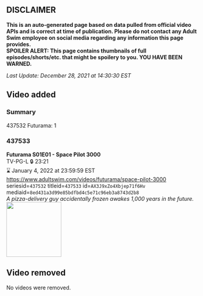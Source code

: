 ## DISCLAIMER
**This is an auto-generated page based on data pulled from official video APIs and is correct at time of publication. Please do not contact any Adult Swim employee on social media regarding any information this page provides.**  
**SPOILER ALERT: This page contains thumbnails of full episodes/shorts/etc. that might be spoilery to you. YOU HAVE BEEN WARNED.**  

_Last Update: December 28, 2021 at 14:30:30 EST_
## Video added
### Summary
437532 Futurama: 1  
### 437533
**Futurama S01E01 - Space Pilot 3000**  
TV-PG-L 🔒 23:21  
⌛ January 4, 2022 at 23:59:59 EST  
https://www.adultswim.com/videos/futurama/space-pilot-3000  
seriesid=`437532` titleid=`437533` id=`AX3J9xZo4Xbjep71f6Hv` mediaid=`8ed431a3d99e85bdfbd4c5e71c96eb3a8743d2b8`  
_A pizza-delivery guy accidentally frozen awakes 1,000 years in the future._  
<a href="https://media.cdn.adultswim.com/uploads/20211217/thumbnails/2_2112171455355-Futurama_001_SpacePilot3000.png"><img src="https://media.cdn.adultswim.com/uploads/20211217/thumbnails/2_2112171455355-Futurama_001_SpacePilot3000.png" height="144px" /></a>
## Video removed
No videos were removed.  
